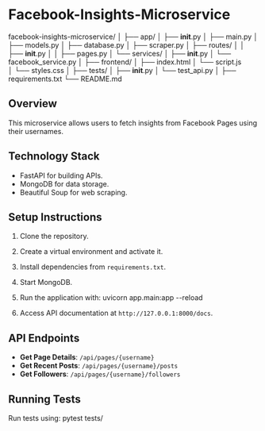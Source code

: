 # Facebook-Insights-Microservice
facebook-insights-microservice/
│
├── app/
│   ├── __init__.py
│   ├── main.py
│   ├── models.py
│   ├── database.py
│   ├── scraper.py
│   ├── routes/
│   │   ├── __init__.py
│   │   ├── pages.py
│   └── services/
│       ├── __init__.py
│       └── facebook_service.py
│
├── frontend/
│   ├── index.html
│   └── script.js    
│    └── styles.css
│
├── tests/
│   ├── __init__.py
│   └── test_api.py
│
├── requirements.txt
└── README.md
## Overview

This microservice allows users to fetch insights from Facebook Pages using their usernames.

## Technology Stack

- FastAPI for building APIs.
- MongoDB for data storage.
- Beautiful Soup for web scraping.

## Setup Instructions

1. Clone the repository.
2. Create a virtual environment and activate it.
3. Install dependencies from `requirements.txt`.
4. Start MongoDB.
5. Run the application with:
    uvicorn app.main:app --reload

6. Access API documentation at `http://127.0.0.1:8000/docs`.

## API Endpoints

- **Get Page Details**: `/api/pages/{username}`
- **Get Recent Posts**: `/api/pages/{username}/posts`
- **Get Followers**: `/api/pages/{username}/followers`

## Running Tests

Run tests using:
pytest tests/

